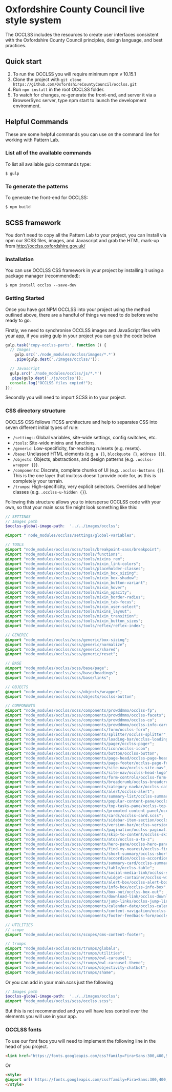 # Oxfordshire County Council live style system

The OCCLSS includes the resources to create user interfaces consistent with the Oxfordshire County Council principles, design language, and best practices.


## Quick start

2. To run the OCCLSS you will require minimum npm v 10.15.1
1. Clone the project with `git clone https://github.com/OxfordshireCountyCouncil/occlss.git`
3. Run `npm install` in the root OCCLSS folder.
4. To watch for changes, re-generate the front-end, and server it via a BrowserSync server, type npm start to launch the development environment.

## Helpful Commands

These are some helpful commands you can use on the command line for working with Pattern Lab.


### List all of the available commands

To list all available gulp commands type:

```
$ gulp
```

### To generate the patterns

To generate the front-end for OCCLSS:

```
$ npm build
```

## SCSS framework

You don’t need to copy all the Pattern Lab to your project, you can Install via npm our SCSS files, images, and Javascript and grab the HTML mark-up from http://occlss.oxfordshire.gov.uk/


### Installation

You can use OCCLSS CSS framework in your project by installing it using a package manager (recommended):

```
$ npm install occlss --save-dev
```

### Getting Started

Once you have got NPM OCCLSS into your project using the method outlined above, there are a handful of things we need to do before we’re ready to go.

Firstly, we need to synchronise OCCLSS images and JavaScript files with your app, if you using gulp in your project you can grab the code below


```js
gulp.task('copy-occlss-parts', function () {
  // Images
    gulp.src('./node_modules/occlss/images/*.*')
    .pipe(gulp.dest('./images/occlss/'));

  // Javascript
  gulp.src('./node_modules/occlss/js/*.*')
  .pipe(gulp.dest('./js/occlss'));
  console.log("OCCLSS files copied!");
});
```

Secondly you will need to import SCSS in to your project.

### CSS directory structure

OCCLSS CSS follows ITCSS architecture and help to separates CSS into seven different initial types of rule:

* `/settings`: Global variables, site-wide settings, config switches, etc.
* `/tools`: Site-wide mixins and functions.
* `/generic`: Low-specificity, far-reaching rulesets (e.g. resets).
* `/base`: Unclassed HTML elements (e.g. `a {}`, `blockquote {}`, `address {}`).
* `/objects`: Objects, abstractions, and design patterns (e.g. `.occlss-wrapper {}`).
* `/components`: Discrete, complete chunks of UI (e.g. `.occlss-buttons {}`). This is the one layer that inuitcss doesn’t provide code for, as this is completely your terrain.
* `/trumps`: High-specificity, very explicit selectors. Overrides and helper classes (e.g. `.occlss-u-hidden {}`).


Following this structure allows you to intersperse OCCLSS code with your own, so that your main.scss file might look something like this:

```scss
// SETTINGS
// Images path
$occlss-global-image-path:  '../../images/occlss';

@import " node_modules/occlss/settings/global-variables";

// TOOLS
@import "node_modules/occlss/scss/tools/breakpoint-sass/breakpoint";
@import "node_modules/occlss/scss/tools/functions";
@import "node_modules/occlss/scss/tools/mixins_rem";
@import "node_modules/occlss/scss/tools/mixin_link-colors";
@import "node_modules/occlss/scss/tools/placeholder-classes";
@import "node_modules/occlss/scss/tools/mixin_box_sizing";
@import "node_modules/occlss/scss/tools/mixin_box-shadow";
@import "node_modules/occlss/scss/tools/mixin_button-variant";
@import "node_modules/occlss/scss/tools/mixin_hover";
@import "node_modules/occlss/scss/tools/mixin_opacity";
@import "node_modules/occlss/scss/tools/mixin_border-radius";
@import "node_modules/occlss/scss/tools/mixin_tab-focus";
@import "node_modules/occlss/scss/tools/mixin_user-select";
@import "node_modules/occlss/scss/tools/mixins_layout";
@import "node_modules/occlss/scss/tools/mixin_transition";
@import "node_modules/occlss/scss/tools/mixin_button_sizes";
@import "node_modules/occlss/scss/tools/reflex/reflex-index";

// GENERIC
@import "node_modules/occlss/scss/generic/box-sizing";
@import "node_modules/occlss/scss/generic/normalize";
@import "node_modules/occlss/scss/generic/shared";
@import "node_modules/occlss/scss/generic/reset";

// BASE
@import "node_modules/occlss/scss/base/page";
@import "node_modules/occlss/scss/base/headings";
@import "node_modules/occlss/scss/base/links";

// OBJECTS
@import "node_modules/occlss/scss/objects/wrapper";
@import "node_modules/occlss/scss/objects/occlss-button";

// COMPONENTS
@import "node_modules/occlss/scss/components/prowddmmo/occlss-fp";
@import "node_modules/occlss/scss/components/prowddmmo/occlss-facets";
@import "node_modules/occlss/scss/components/prowddmmo/occlss-co";
@import "node_modules/occlss/scss/components/prowddmmo/occlss-info-card";
@import "node_modules/occlss/scss/components/form/occlss-form";
@import "node_modules/occlss/scss/components/splitter/occlss-splitter";
@import "node_modules/occlss/scss/components/loading-bar/occlss-loading-bar";
@import "node_modules/occlss/scss/components/pager/occlss-pager";
@import "node_modules/occlss/scss/components/icon/occlss-icon";
@import "node_modules/occlss/scss/components/button/occlss-button";
@import "node_modules/occlss/scss/components/page-head/occlss-page-head";
@import "node_modules/occlss/scss/components/page-footer/occlss-page-footer";
@import "node_modules/occlss/scss/components/site-nav/occlss-site-nav";
@import "node_modules/occlss/scss/components/site-nav/occlss-head-logo";
@import "node_modules/occlss/scss/components/form-controls/occlss-form-cntrls";
@import "node_modules/occlss/scss/components/breadcrumb/occlss-breadcrumb";
@import "node_modules/occlss/scss/components/category-navbar/occlss-category-nav";
@import "node_modules/occlss/scss/components/alert/occlss-alert";
@import "node_modules/occlss/scss/components/summary-list/occlss-summary-list";
@import "node_modules/occlss/scss/components/popular-content-pane/occlss-popular-content-pane";
@import "node_modules/occlss/scss/components/top-tasks-pane/occlss-top-tasks-pane";
@import "node_modules/occlss/scss/components/promoted-content-panel/occlss-promoted-content-panel";
@import "node_modules/occlss/scss/components/cards/occlss-card.scss";
@import "node_modules/occlss/scss/components/sidebar-item-section/occlss-sidebar-item-section";
@import "node_modules/occlss/scss/components/version-bar/occlss-version-bar";
@import "node_modules/occlss/scss/components/pagination/occlss-pagination";
@import "node_modules/occlss/scss/components/skip-to-content/occlss-skip-to-content";
@import "node_modules/occlss/scss/components/atoz/occlss-a-to-z";
@import "node_modules/occlss/scss/components/hero-pane/occlss-hero-pane";
@import "node_modules/occlss/scss/components/find-my-nearest/occlss-find-my-nearest";
@import "node_modules/occlss/scss/components/short-summary/occlss-short-summary";
@import "node_modules/occlss/scss/components/accordion/occlss-accordion";
@import "node_modules/occlss/scss/components/summary-card/occlss-summary-card";
@import "node_modules/occlss/scss/components/table/occlss-table";
@import "node_modules/occlss/scss/components/social-media-link/occlss-social-media-link";
@import "node_modules/occlss/scss/components/widget-container/occlss-widget-container";
@import "node_modules/occlss/scss/components/alert-box/occlss-alert-box";
@import "node_modules/occlss/scss/components/info-box/occlss-info-box";
@import "node_modules/occlss/scss/components/box-out/occlss-box-out";
@import "node_modules/occlss/scss/components/download-link/occlss-download-link";
@import "node_modules/occlss/scss/components/jump-links/occlss-jump-links";
@import "node_modules/occlss/scss/components/calendar-date/occlss-calendar-date";
@import "node_modules/occlss/scss/components/content-navigation/occlss-content-navigation";
@import "node_modules/occlss/scss/components/footer-feedback-form/occlss-footer-feedback";

// UTILITIES
// scope
@import "node_modules/occlss/scss/scopes/cms-content-footer";

// trumps
@import "node_modules/occlss/scss/trumps/globals";
@import "node_modules/occlss/scss/trumps/utilities";
@import "node_modules/occlss/scss/trumps/owl-carousel";
@import "node_modules/occlss/scss/trumps/owl-carousel-theme";
@import "node_modules/occlss/scss/trumps/objectivity-chatbot";
@import "node_modules/occlss/scss/trumps/shame";
```

Or you can add in your main.scss just the following

```scss
// Images path
$occlss-global-image-path:  '../../images/occlss';
@import "node_modules/occlss/scss/occlss.scss";
```

But this is not recommended and you will have less control over the elements you will use in your app.

### OCCLSS fonts

To use our font face you will need to implement the following line in the head of you project.

```html
<link href="https://fonts.googleapis.com/css?family=Fira+Sans:300,400,500,600,700,900|Open+Sans:300,400,600,700" rel="stylesheet">
```

Or 

```html
<style>
@import url('https://fonts.googleapis.com/css?family=Fira+Sans:300,400,500,600,700,900|Open+Sans:300,400,600,700&display=swap');
</style>
```